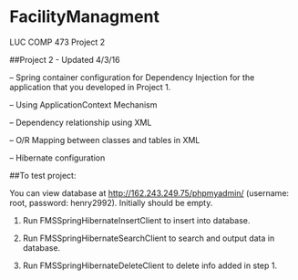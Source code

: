 # FacilityManagment
LUC COMP 473 Project 2

##Project 2 - Updated 4/3/16

– Spring container configuration for Dependency Injection for the application that you
developed in Project 1.

– Using ApplicationContext Mechanism

– Dependency relationship using XML

– O/R Mapping between classes and tables in XML

– Hibernate configuration 


##To test project: 

You can view database at http://162.243.249.75/phpmyadmin/ (username: root, password: henry2992). Initially should be empty.

1) Run FMSSpringHibernateInsertClient to insert into database.

2) Run FMSSpringHibernateSearchClient to search and output data in database.

3) Run FMSSpringHibernateDeleteClient to delete info added in step 1.

